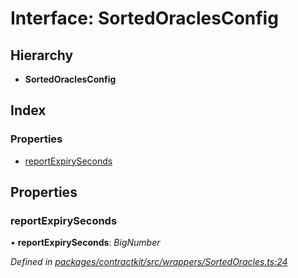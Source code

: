 # Interface: SortedOraclesConfig

## Hierarchy

* **SortedOraclesConfig**

## Index

### Properties

* [reportExpirySeconds](_contractkit_src_wrappers_sortedoracles_.sortedoraclesconfig.md#reportexpiryseconds)

## Properties

###  reportExpirySeconds

• **reportExpirySeconds**: *BigNumber*

*Defined in [packages/contractkit/src/wrappers/SortedOracles.ts:24](https://github.com/celo-org/celo-monorepo/blob/master/packages/contractkit/src/wrappers/SortedOracles.ts#L24)*
